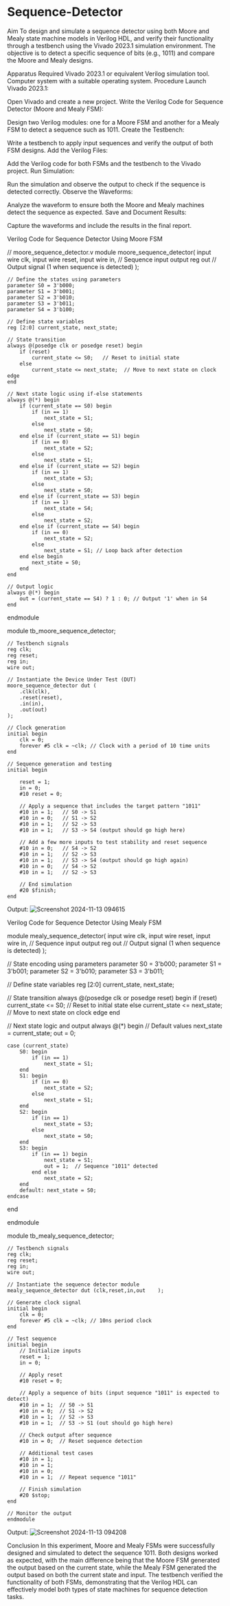# Sequence-Detector
Aim
To design and simulate a sequence detector using both Moore and Mealy state machine models in Verilog HDL, and verify their functionality through a testbench using the Vivado 2023.1 simulation environment. The objective is to detect a specific sequence of bits (e.g., 1011) and compare the Moore and Mealy designs.

Apparatus Required
Vivado 2023.1 or equivalent Verilog simulation tool.
Computer system with a suitable operating system.
Procedure
Launch Vivado 2023.1:

Open Vivado and create a new project.
Write the Verilog Code for Sequence Detector (Moore and Mealy FSM):

Design two Verilog modules: one for a Moore FSM and another for a Mealy FSM to detect a sequence such as 1011.
Create the Testbench:

Write a testbench to apply input sequences and verify the output of both FSM designs.
Add the Verilog Files:

Add the Verilog code for both FSMs and the testbench to the Vivado project.
Run Simulation:

Run the simulation and observe the output to check if the sequence is detected correctly.
Observe the Waveforms:

Analyze the waveform to ensure both the Moore and Mealy machines detect the sequence as expected.
Save and Document Results:

Capture the waveforms and include the results in the final report.

Verilog Code for Sequence Detector Using Moore FSM

// moore_sequence_detector.v
module moore_sequence_detector(
    input wire clk,
    input wire reset,
    input wire in,    // Sequence input
    output reg out    // Output signal (1 when sequence is detected)
);

    // Define the states using parameters
    parameter S0 = 3'b000;
    parameter S1 = 3'b001;
    parameter S2 = 3'b010;
    parameter S3 = 3'b011;
    parameter S4 = 3'b100;

    // Define state variables
    reg [2:0] current_state, next_state;

    // State transition
    always @(posedge clk or posedge reset) begin
        if (reset)
            current_state <= S0;   // Reset to initial state
        else
            current_state <= next_state;  // Move to next state on clock edge
    end

    // Next state logic using if-else statements
    always @(*) begin
        if (current_state == S0) begin
            if (in == 1)
                next_state = S1;
            else
                next_state = S0;
        end else if (current_state == S1) begin
            if (in == 0)
                next_state = S2;
            else
                next_state = S1;
        end else if (current_state == S2) begin
            if (in == 1)
                next_state = S3;
            else
                next_state = S0;
        end else if (current_state == S3) begin
            if (in == 1)
                next_state = S4;
            else
                next_state = S2;
        end else if (current_state == S4) begin
            if (in == 0)
                next_state = S2;
            else
                next_state = S1; // Loop back after detection
        end else begin
            next_state = S0;
        end
    end

    // Output logic
    always @(*) begin
        out = (current_state == S4) ? 1 : 0; // Output '1' when in S4
    end

endmodule

module tb_moore_sequence_detector;

    // Testbench signals
    reg clk;
    reg reset;
    reg in;
    wire out;

    // Instantiate the Device Under Test (DUT)
    moore_sequence_detector dut (
        .clk(clk),
        .reset(reset),
        .in(in),
        .out(out)
    );

    // Clock generation
    initial begin
        clk = 0;
        forever #5 clk = ~clk; // Clock with a period of 10 time units
    end

    // Sequence generation and testing
    initial begin
        
        reset = 1;
        in = 0;
        #10 reset = 0;

        // Apply a sequence that includes the target pattern "1011"
        #10 in = 1;   // S0 -> S1
        #10 in = 0;   // S1 -> S2
        #10 in = 1;   // S2 -> S3
        #10 in = 1;   // S3 -> S4 (output should go high here)

        // Add a few more inputs to test stability and reset sequence
        #10 in = 0;   // S4 -> S2
        #10 in = 1;   // S2 -> S3
        #10 in = 1;   // S3 -> S4 (output should go high again)
        #10 in = 0;   // S4 -> S2
        #10 in = 1;   // S2 -> S3

        // End simulation
        #20 $finish;
    end
Output:
![Screenshot 2024-11-13 094615](https://github.com/user-attachments/assets/94921785-5bfb-4e21-87ce-bf0f01ff0fd7)


Verilog Code for Sequence Detector Using Mealy FSM

module mealy_sequence_detector(
    input wire clk,
    input wire reset,
    input wire in,     // Sequence input
    output reg out     // Output signal (1 when sequence is detected)
);

// State encoding using parameters
parameter S0 = 3'b000;
parameter S1 = 3'b001;
parameter S2 = 3'b010;
parameter S3 = 3'b011;

// Define state variables
reg [2:0] current_state, next_state;

// State transition
always @(posedge clk or posedge reset) begin
    if (reset)
        current_state <= S0;  // Reset to initial state
    else
        current_state <= next_state;  // Move to next state on clock edge
end

// Next state logic and output
always @(*) begin
    // Default values
    next_state = current_state;
    out = 0;

    case (current_state)
        S0: begin
            if (in == 1)
                next_state = S1;
        end
        S1: begin
            if (in == 0)
                next_state = S2;
            else
                next_state = S1;
        end
        S2: begin
            if (in == 1)
                next_state = S3;
            else
                next_state = S0;
        end
        S3: begin
            if (in == 1) begin
                next_state = S1;
                out = 1;  // Sequence "1011" detected
            end else
                next_state = S2;
        end
        default: next_state = S0;
    endcase
end

endmodule

module tb_mealy_sequence_detector;

    // Testbench signals
    reg clk;
    reg reset;
    reg in;
    wire out;

    // Instantiate the sequence detector module
    mealy_sequence_detector dut (clk,reset,in,out    );

    // Generate clock signal
    initial begin
        clk = 0;
        forever #5 clk = ~clk; // 10ns period clock
    end

    // Test sequence
    initial begin
        // Initialize inputs
        reset = 1;
        in = 0;

        // Apply reset
        #10 reset = 0;

        // Apply a sequence of bits (input sequence "1011" is expected to detect)
        #10 in = 1;  // S0 -> S1
        #10 in = 0;  // S1 -> S2
        #10 in = 1;  // S2 -> S3
        #10 in = 1;  // S3 -> S1 (out should go high here)

        // Check output after sequence
        #10 in = 0;  // Reset sequence detection

        // Additional test cases
        #10 in = 1;  
        #10 in = 1;  
        #10 in = 0;  
        #10 in = 1;  // Repeat sequence "1011"

        // Finish simulation
        #20 $stop;
    end

    // Monitor the output
    endmodule
Output:
![Screenshot 2024-11-13 094208](https://github.com/user-attachments/assets/8b092e25-dd25-48a6-8354-27cc51a52d71)

Conclusion
In this experiment, Moore and Mealy FSMs were successfully designed and simulated to detect the sequence 1011. Both designs worked as expected, with the main difference being that the Moore FSM generated the output based on the current state, while the Mealy FSM generated the output based on both the current state and input. The testbench verified the functionality of both FSMs, demonstrating that the Verilog HDL can effectively model both types of state machines for sequence detection tasks.
